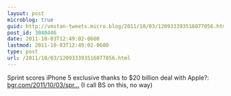 ```yaml
---
layout: post
microblog: true
guid: http://vmstan-tweets.micro.blog/2011/10/03/120933393516077056.html
post_id: 3040446
date: 2011-10-03T12:49:02-0600
lastmod: 2011-10-03T12:49:02-0600
type: post
url: /2011/10/03/120933393516077056.html
---
```

Sprint scores iPhone 5 exclusive thanks to $20 billion deal with Apple?: <a href="http://www.bgr.com/2011/10/03/sprint-guarantees-to-buy-over-20-billion-in-iphones-from-apple-launching-the-iphone-5-exclusively/">bgr.com/2011/10/03/spr…</a> (I call BS on this, no way)

